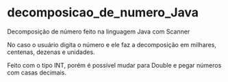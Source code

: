 # decomposicao_de_numero_Java


Decomposição de número feito na linguagem Java com Scanner 

No caso o usuário digita o número e ele faz a decomposição em milhares, centenas, dezenas e unidades. 

Feito com o tipo INT, porém é possível mudar para Double e pegar números com casas decimais. 
